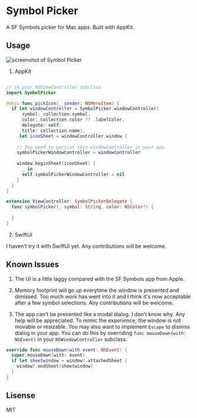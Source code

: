 # Symbol Picker

A SF Symbols picker for Mac apps. Built with AppKit.

## Usage

![screenshot of Symbol Picker](https://raw.githubusercontent.com/francisfeng/SymbolPicker/main/images/screenshot.PNG)

1. AppKit
```swift

// in your NSViewController subclass
import SymbolPicker

@objc func pickIcon(_ sender: NSMenuItem) {
  if let windowController = SymbolPicker.windowController(
      symbol: collection.symbol,
      color: collection.color ?? .labelColor,
      delegate: self,
      title: collection.name),
     let iconSheet = windowController.window {
    
    // You need to persist this windowController in your app.
    symbolPickerWindowController = windowController
    
    window.beginSheet(iconSheet) {
      _ in
      self.symbolPickerWindowController = nil
    }
  }
}

extension ViewController: SymbolPickerDelegate {
  func symbolPicker(_ symbol: String, color: NSColor?) {
  
  }
}
```

2. SwiftUI

I haven't try it with SwiftUI yet. Any contributions will be welcome.

## Known Issues

1. The UI is a little laggy compared with the SF Symbols app from Apple.

2. Memory footprint will go up everytime the window is presented and dimissed. Too much work has went into it and I think it's now acceptable after a few symbol selections. Any contributions will be welcome.

3. The app can't be presented like a modal dialog. I don't know why. Any help will be appreciated. To mimic the experience, the window is not movable or resizable. You may also want to implement `Escape` to dismiss dialog in your app. You can do this by overriding   `func mouseDown(with: NSEvent)` in your `NSWindowController` subclass.

```swift
override func mouseDown(with event: NSEvent) {
  super.mouseDown(with: event)
  if let sheetwindow = window?.attachedSheet {
    window?.endSheet(sheetwindow)
  }
}
```

## Lisense
MIT

